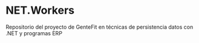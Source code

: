 # NET.Workers
Repositorio del proyecto de GenteFit en técnicas de persistencia datos con .NET y programas ERP
